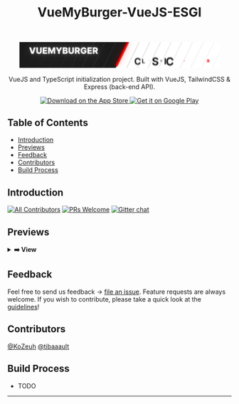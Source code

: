 <h1 align="center"> VueMyBurger-VueJS-ESGI </h1> <br>
<p align="center">
  <a href="https://gitpoint.co/">
    <img alt="GitPoint" title="GitPoint" src="logo.gif" width="450">
  </a>
</p>

<p align="center">
    VueJS and TypeScript initialization project. Built with VueJS, TailwindCSS & Express (back-end API).
</p>

<p align="center">
  <a href="#">
    <img alt="Download on the App Store" title="App Store" src="http://i.imgur.com/0n2zqHD.png" width="140">
  </a>

  <a href="#">
    <img alt="Get it on Google Play" title="Google Play" src="http://i.imgur.com/mtGRPuM.png" width="140">
  </a>
</p>

<!-- START doctoc generated TOC please keep comment here to allow auto update -->
<!-- DON'T EDIT THIS SECTION, INSTEAD RE-RUN doctoc TO UPDATE -->
## Table of Contents

- [Introduction](#introduction)
- [Previews](#previews)
- [Feedback](#feedback)
- [Contributors](#contributors)
- [Build Process](#build-process)

<!-- END doctoc generated TOC please keep comment here to allow auto update -->

## Introduction

[![All Contributors](https://img.shields.io/badge/all_contributors-2-orange.svg?style=flat-square)](./CONTRIBUTORS.md)
[![PRs Welcome](https://img.shields.io/badge/PRs-welcome-brightgreen.svg?style=flat-square)](http://makeapullrequest.com)
[![Gitter chat](https://img.shields.io/badge/chat-on_gitter-008080.svg?style=flat-square)](https://gitter.im/VueMyBurger-VueJS-ESGI)

## Previews

<details>
  <summary><strong>➡️ View</strong></summary>
  <br/>
  <img src="previews/home.png" width="280" target="_blank"/>
</details>

## Feedback

Feel free to send us feedback -> [file an issue](https://github.com/KoZeuh/VueMyBurger-VueJS-ESGI/issues/new). Feature requests are always welcome. If you wish to contribute, please take a quick look at the [guidelines](./CONTRIBUTING.md)!

## Contributors

[@KoZeuh](https://github.com/KoZeuh)
[@tibaaault](https://github.com/tibaaault)

## Build Process

- TODO

----------------------------------------------------------------------------------------------------------------------------------------------------------------------------------------------------------------------------------------------------------


